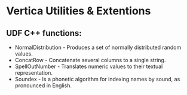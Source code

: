 Vertica Utilities & Extentions
==============================

UDF C++ functions:
------------------
  * NormalDistribution       - Produces a set of normally distributed random values.
  * ConcatRow                - Concatenate several columns to a single string.
  * SpellOutNumber           - Translates numeric values to their textual representation.
  * Soundex                  - Is a phonetic algorithm for indexing names by sound, as pronounced in English.
